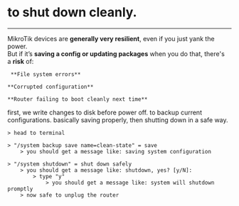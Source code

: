 # to shut down cleanly.
___
MikroTik devices are **generally very resilient**, even if you just yank the power.  
But if it’s **saving a config or updating packages** when you do that, there's a **risk** of:

	 **File system errors**
    
	**Corrupted configuration**
    
	**Router failing to boot cleanly next time**

first, we write changes to disk before power off.
to backup current configurations. basically saving properly, then shutting down in a safe way.

	> head to terminal
	
	> "/system backup save name=clean-state" = save
		> you should get a message like: saving system configuration
	
	> "/system shutdown" = shut down safely
		> you should get a message like: shutdown, yes? [y/N]:
			> type "y"
				> you should get a message like: system will shutdown promptly
		> now safe to unplug the router
